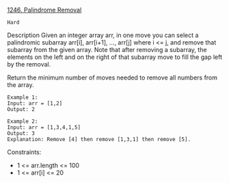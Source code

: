 [1246. Palindrome Removal](https://leetcode.com/problems/palindrome-removal/)

`Hard`

Description
Given an integer array arr, in one move you can select a palindromic subarray arr[i], arr[i+1], ..., arr[j] where i <= j, and remove that subarray from the given array. Note that after removing a subarray, the elements on the left and on the right of that subarray move to fill the gap left by the removal.

Return the minimum number of moves needed to remove all numbers from the array.

```
Example 1:
Input: arr = [1,2]
Output: 2

Example 2:
Input: arr = [1,3,4,1,5]
Output: 3
Explanation: Remove [4] then remove [1,3,1] then remove [5].
```

Constraints:

- 1 <= arr.length <= 100
- 1 <= arr[i] <= 20

